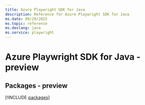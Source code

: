 ```yaml
---
title: Azure Playwright SDK for Java
description: Reference for Azure Playwright SDK for Java
ms.date: 09/29/2025
ms.topic: reference
ms.devlang: java
ms.service: playwright
---
```

# Azure Playwright SDK for Java - preview
## Packages - preview
[!INCLUDE [packages](playwright-index.md)]